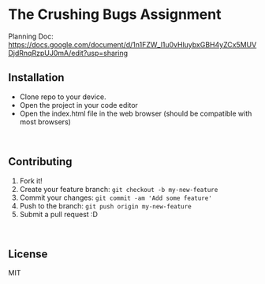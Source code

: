 # The Crushing Bugs Assignment


Planning Doc:
https://docs.google.com/document/d/1n1FZW_l1u0vHluybxGBH4yZCx5MUVDjdRnqRzpUJ0mA/edit?usp=sharing


## Installation

* Clone repo to your device.
* Open the project in your code editor
* Open the index.html file in the web browser (should be compatible with most browsers)

<br>

## Contributing

1. Fork it!
2. Create your feature branch: `git checkout -b my-new-feature`
3. Commit your changes: `git commit -am 'Add some feature'`
4. Push to the branch: `git push origin my-new-feature`
5. Submit a pull request :D

<br>


## License

MIT

